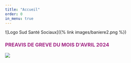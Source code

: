```yaml
---
title: "Accueil"
order: 0
in_menu: true
---
```

![Logo Sud Santé Sociaux]({% link images/baniere2.png %})

<p>
<p>

<h3><font color="#A02383">
PREAVIS DE GREVE DU MOIS D'AVRIL 2024 
</font></h3>
<p>

<p>
<img src="https://sudsantesociauxucrm.github.io/section-ucrm/images/Tract_4_avril.png" /> 
